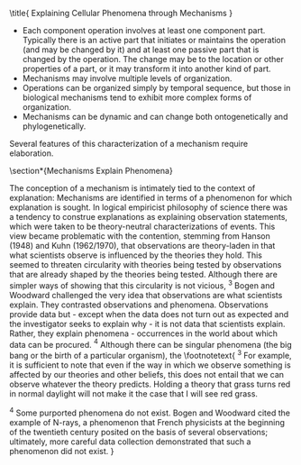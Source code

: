 \title{
Explaining Cellular Phenomena through Mechanisms
}
- Each component operation involves at least one component part. Typically there is an active part that initiates or maintains the operation (and may be changed by it) and at least one passive part that is changed by the operation. The change may be to the location or other properties of a part, or it may transform it into another kind of part.
- Mechanisms may involve multiple levels of organization.
- Operations can be organized simply by temporal sequence, but those in biological mechanisms tend to exhibit more complex forms of organization.
- Mechanisms can be dynamic and can change both ontogenetically and phylogenetically.

Several features of this characterization of a mechanism require elaboration.

\section*{Mechanisms Explain Phenomena}

The conception of a mechanism is intimately tied to the context of explanation: Mechanisms are identified in terms of a phenomenon for which explanation is sought. In logical empiricist philosophy of science there was a tendency to construe explanations as explaining observation statements, which were taken to be theory-neutral characterizations of events. This view became problematic with the contention, stemming from Hanson (1948) and Kuhn (1962/1970), that observations are theory-laden in that what scientists observe is influenced by the theories they hold. This seemed to threaten circularity with theories being tested by observations that are already shaped by the theories being tested. Although there are simpler ways of showing that this circularity is not vicious, ${ }^{3}$ Bogen and Woodward challenged the very idea that observations are what scientists explain. They contrasted observations and phenomena. Observations provide data but - except when the data does not turn out as expected and the investigator seeks to explain why - it is not data that scientists explain. Rather, they explain phenomena - occurrences in the world about which data can be procured. ${ }^{4}$ Although there can be singular phenomena (the big bang or the birth of a particular organism), the
\footnotetext{
${ }^{3}$ For example, it is sufficient to note that even if the way in which we observe something is affected by our theories and other beliefs, this does not entail that we can observe whatever the theory predicts. Holding a theory that grass turns red in normal daylight will not make it the case that I will see red grass.

${ }^{4}$ Some purported phenomena do not exist. Bogen and Woodward cited the example of $\mathrm{N}$-rays, a phenomenon that French physicists at the beginning of the twentieth century posited on the basis of several observations; ultimately, more careful data collection demonstrated that such a phenomenon did not exist.
}
